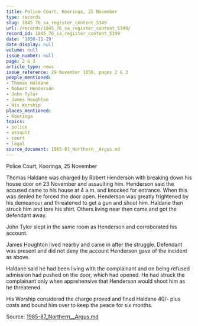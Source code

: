 ```yaml
---
title: Police Court, Kooringa, 25 November
type: records
slug: 1845_76_sa_register_content_5349
url: /records/1845_76_sa_register_content_5349/
record_id: 1845_76_sa_register_content_5349
date: '1850-11-29'
date_display: null
volume: null
issue_number: null
page: 2 & 3
article_type: news
issue_reference: 29 November 1850, pages 2 & 3
people_mentioned:
- Thomas Haldane
- Robert Henderson
- John Tylor
- James Houghton
- His Worship
places_mentioned:
- Kooringa
topics:
- police
- assault
- court
- legal
source_document: 1985-87_Northern__Argus.md
---
```


Police Court, Kooringa, 25 November

Thomas Haldane was charged by Robert Henderson with breaking down his house door on 23 November and assaulting him.  Henderson said the accused came to his house at 4 a.m. and knocked for entrance.  When this was denied he forced the door open.  Henderson was greatly frightened by his demeanour and threatened to get a gun and shoot him.  Haldane then struck him and tore his shirt.  Others living near then came and got the defendant away.

John Tylor slept in the same room as Henderson and corroborated his account.

James Houghton lived nearby and came in after the struggle.  Defendant was present and did not deny the account Henderson gave of the incident as above.

Haldane said he had been living with the complainant and on being refused admission had pushed on the door, which had opened.  He had struck the complainant only when apprehensive that Henderson would shoot him as he threatened.

His Worship considered the charge proved and fined Haldane 40/- plus costs and bound him over to keep the peace for six months.

Source: [1985-87_Northern__Argus.md](/downloads/markdown/1985-87_Northern__Argus.md)
